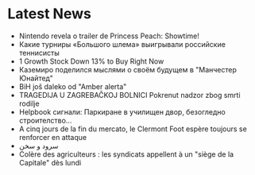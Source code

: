 # Latest News
-  Nintendo revela o trailer de Princess Peach: Showtime!
-  Какие турниры «Большого шлема» выигрывали российские теннисисты
-  1 Growth Stock Down 13% to Buy Right Now
-  Каземиро поделился мыслями о своём будущем в "Манчестер Юнайтед"
-  BiH još daleko od "Amber alerta"
-  TRAGEDIJA U ZAGREBAČKOJ BOLNICI Pokrenut nadzor zbog smrti rodilje
-  Helpbook сигнали: Паркиране в училищен двор, безогледно строителство...
-  A cinq jours de la fin du mercato, le Clermont Foot espère toujours se renforcer en attaque
-  سرود و سخن
-  Colère des agriculteurs : les syndicats appellent à un "siège de la Capitale" dès lundi
